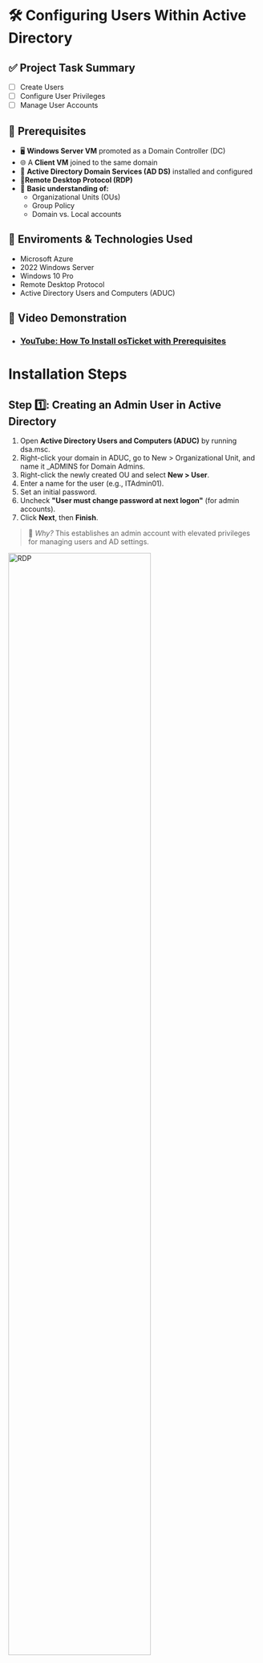 <h1> 🛠️ Configuring Users Within Active Directory </h1>

## ✅ Project Task Summary

- [ ] Create Users
- [ ] Configure User Privileges
- [ ] Manage User Accounts

## 📌 Prerequisites
- 🖥️ **Windows Server VM** promoted as a Domain Controller (DC)
- 🌐 A **Client VM** joined to the same domain
- 💼 **Active Directory Domain Services (AD DS)** installed and configured
- 📡**Remote Desktop Protocol (RDP)**
- 🧠 **Basic understanding of:**
  - Organizational Units (OUs)
  - Group Policy
  - Domain vs. Local accounts

    
## 🔗 Enviroments & Technologies Used 
-  Microsoft Azure
-  2022 Windows Server
-  Windows 10 Pro
-  Remote Desktop Protocol
-  Active Directory Users and Computers (ADUC)

  ## 🎥 Video Demonstration

- ### [YouTube: How To Install osTicket with Prerequisites](https://www.youtube.com)

<h1> Installation Steps </h1>

## Step 1️⃣: Creating an Admin User in Active Directory

1. Open **Active Directory Users and Computers (ADUC)** by running dsa.msc.
2. Right-click your domain in ADUC, go to New > Organizational Unit, and name it _ADMINS for Domain Admins.
3. Right-click the newly created OU and select **New > User**.
4. Enter a name for the user (e.g., ITAdmin01).
5. Set an initial password.
6. Uncheck **"User must change password at next logon"** (for admin accounts).
7. Click **Next**, then **Finish**.

> 📌 *Why?* This establishes an admin account with elevated privileges for managing users and AD settings.
<p>
<img src="https://imgur.com/gJK152u.png" height="75%" width="75%" alt="RDP">
</p>

<br>
<br>

## Step 2️⃣: Assigning Admin Privileges

1. Right-click the new user (e.g. ITAdmin01) → **Properties**.
2. Go to the **Member Of** tab → Click **Add**.
3. Type **Domain Admins**, then click **Apply** → **OK**.

> 📌 *Why?* Adding the user to the **Domain Admins** group gives them full administrative rights over Active Directory.

 
<p>
<img src="https://imgur.com/BkseNo2.png" height="85%" width="85%" alt="Server Manager">
</p>

<br>
<br>

## Step 3️⃣: Creating a Standard User (New Employee)

1. Open **ADUC** → Right-click on the **Users** container → **New > User**.
2. Enter the user's **First and Last Name**.
3. Set an initial password & uncheck **"Password never expires"**.
4. Keep **"User must change password at next logon"** unchecked! (We're only doing this for RDP Issues)
5. Click **Next**, then **Finish**.

> 📌 *Why?* Simulates onboarding a new employee with standard domain-level access.

<p>
<img src="https://imgur.com/FF97f1z.png" height="30%" width="60%" alt="Firewall">
</p>

<br>
<br>

## Step 4️⃣: Managing User Accounts (Day-to-Day IT Tasks)

1. Resetting Passwords
  - Right-click the user → **Reset Password** → Enter new password.

2. Disabling or Removing Users
  - Right-click the user → **Disable Account** (useful when offboarding).
  - To delete a user: Right-click → **Delete**.

3. Modifying User Properties
  - Open a user's **Properties** to configure:
  - **Profile Path** (for Roaming Profiles)
  - **Logon Hours** (set login time restrictions)
  - **Group Memberships** (adjust user permissions)

> 📌 *Why?* These are daily tasks for IT Help Desk & System Admins to maintain user access and security.



<p>
<img src="https://imgur.com/mUejQPQ.png" height="40%" width="70%" alt="Command Prompt">
</p>

<br>
<br>

## Step 5️⃣: Verifying User Login & Password Policy

1. On the **Client VM**, login as the **new user**.
2. On the **Admin VM**, go to the **new user account** and select **"Reset password at next login"**.
3. Back on the **Client VM**, open **Command Prompt** and run the following command to update Group Policy: *gpupdate /force*
4. Press **Ctrl + Fn + Alt + End** to lock the **Client VM**.
5. Attempt to **log in again** with the new user’s credentials.
6. The system will prompt the user to **change their password**.

📌 **Why?** This ensures users comply with password policies before accessing resources.

